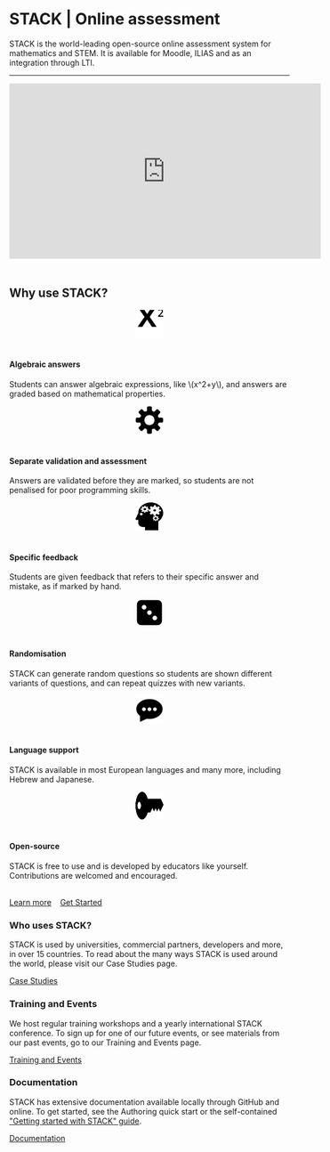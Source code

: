 <div class="jumbotron">
  <h1><b>STACK</b> | Online assessment</h1>
  <p class="lead">STACK is the world-leading open-source online assessment system for mathematics and STEM. It is available for Moodle, ILIAS and as an integration through LTI.</p>
  <hr class="my-4">
	<center><div class="col-lg-8"><div class="embed-responsive embed-responsive-16by9">
  <iframe title="What is STACK?" class="embed-responsive-item" src="https://www.youtube.com/watch?v=3xbyKxyaUV0" frameborder="0" width="560" height="315" allowfullscreen></iframe></div></div></center><br>
  <h2>Why use STACK?</h2>
  
 <div class="container">
	<div class="row">
		<div class="col-md-4">
			<center><img src="img/math.svg" alt="Math" height="50" width="50" /></center>
			<br>
			<h4>Algebraic answers</h4>
			<p>Students can answer algebraic expressions, like \(x^2+y\), and answers are graded based on mathematical properties.</p>
		</div>
		<div class="col-md-4">
			<center><img src="img/gear.svg" alt="Gear" height="50" width="50" /></center><br>
			<h4>Separate validation and assessment</h4>
			<p>Answers are validated before they are marked, so students are not penalised for poor programming skills.</p>
		</div>
		<div class="col-md-4">
			<center><img src="img/human_head.svg" alt="Thinking person" height="50" width="50" /></center><br>
			<h4>Specific feedback</h4>
			<p>Students are given feedback that refers to their specific answer and mistake, as if marked by hand.</p>
		</div>
	</div>
	<div class="row">
		<div class="col-md-4">
			<center><img src="img/dice.svg" alt="Die" height="50" width="50" /></center><br>
			<h4>Randomisation</h4>
			<p>STACK can generate random questions so students are shown different variants of questions, and can repeat quizzes with new variants.</p>
		</div>
		<div class="col-md-4">
			<center><img src="img/speech.svg" alt="Speech bubble" height="50" width="50" /></center><br>
			<h4>Language support</h4>
			<p>STACK is available in most European languages and many more, including Hebrew and Japanese.</p>
		</div>
		<div class="col-md-4">
			<center><img src="img/key.svg" alt="Key" height="50" width="50" /></center><br>
			<h4>Open-source</h4>
			<p>STACK is free to use and is developed by educators like yourself. Contributions are welcomed and encouraged.</p>
		</div>
	</div>
 </div>
<br>  <a class="btn btn-primary btn-lg" href="About" role="button">Learn more</a>&nbsp&nbsp&nbsp&nbsp<a class="btn btn-success btn-lg" href="GetStarted" role="button">Get Started</a>
</div>


<div class="card-deck">
  <div class="card" >
    <div class="card-body">
      <h3 class="card-title">Who uses STACK?</h3>
      <p class="card-text">STACK is used by universities, commercial partners, developers and more, in over 15 countries. To read about the many ways STACK is used around the world, please visit our Case Studies page.
      <div class="text-center"><a class="btn btn-primary btn-lg" href="CaseStudies" role="button">Case Studies</a></div>
    </div>
  </div>
  <div class="card">
    <div class="card-body">
      <h3 class="card-title">Training and Events</h3>
      <p class="card-text">We host regular training workshops and a yearly international STACK conference. To sign up for one of our future events, or see materials from our past events, go to our Training and Events page.</p></td>
      <div class="text-center"><a class="btn btn-primary btn-lg" href="Training_and_events" role="button">Training and Events</a></div>
	</div>
  </div>
  <div class="card">
    <div class="card-body">
      <h3 class="card-title">Documentation</h3>
      <p class="card-text">STACK has extensive documentation available locally through GitHub and online. To get started, see the Authoring quick start or the self-contained <a href="%CONTENT/2019-STACK-Guide.pdf">"Getting started with STACK" guide</a>.</p>
      <div class="text-center"><a class="btn btn-primary btn-lg" href="https://malthefogsporring.github.io/moodle-qtype_stack/" role="button">Documentation</a></div>
	</div>
  </div>
</div>

